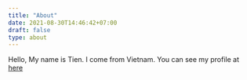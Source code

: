 ```yaml
---
title: "About"
date: 2021-08-30T14:46:42+07:00
draft: false
type: about
---
```



Hello, My name is Tien. I come from Vietnam.
You can see my profile at [here](https://tiennvcs.github.io)


